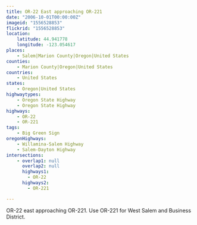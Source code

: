 ```yaml
---
title: OR-22 East approaching OR-221
date: "2006-10-01T00:00:00Z"
imageid: "1556528853"
flickrid: "1556528853"
location:
    latitude: 44.941778
    longitude: -123.054617
places:
    - Salem|Marion County|Oregon|United States
counties:
    - Marion County|Oregon|United States
countries:
    - United States
states:
    - Oregon|United States
highwaytypes:
    - Oregon State Highway
    - Oregon State Highway
highways:
    - OR-22
    - OR-221
tags:
    - Big Green Sign
oregonHighways:
    - Willamina-Salem Highway
    - Salem-Dayton Highway
intersections:
    - overlap1: null
      overlap2: null
      highways1:
        - OR-22
      highways2:
        - OR-221

---
```

OR-22 east approaching OR-221.  Use OR-221 for West Salem and Business District.